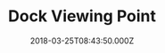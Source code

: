 ---
date: 2018-03-25T08:43:50.000Z
title: Dock Viewing Point
latitude: 51.94000079771664
longitude: 1.3200511558086008
category: checkin
---